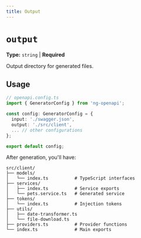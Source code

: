 ```yaml
---
title: Output
---
```


# `output`

**Type:** `string` | **Required**

Output directory for generated files.

## Usage

```typescript
// openapi.config.ts
import { GeneratorConfig } from 'ng-openapi';

const config: GeneratorConfig = {
  input: './swagger.json',
  output: './src/client',
  ... // other configurations
};

export default config;
```

After generation, you'll have:

```
src/client/
├── models/
│   └── index.ts          # TypeScript interfaces
├── services/
│   ├── index.ts          # Service exports
│   └── pets.service.ts   # Generated service
├── tokens/
│   └── index.ts          # Injection tokens
├── utils/
│   ├── date-transformer.ts
│   └── file-download.ts
├── providers.ts          # Provider functions
└── index.ts              # Main exports
```